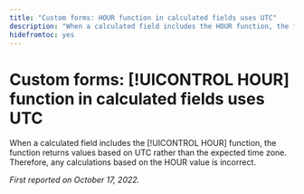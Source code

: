 ```yaml
---
title: "Custom forms: HOUR function in calculated fields uses UTC"
description: "When a calculated field includes the HOUR function, the function returns values based on UTC rather than the expected time zone. Therefore, any calculations based on the HOUR value is incorrect."
hidefromtoc: yes
---
```


# Custom forms: [!UICONTROL HOUR] function in calculated fields uses UTC

When a calculated field includes the [!UICONTROL HOUR] function, the function returns values based on UTC rather than the expected time zone. Therefore, any calculations based on the HOUR value is incorrect.

_First reported on October 17, 2022._

